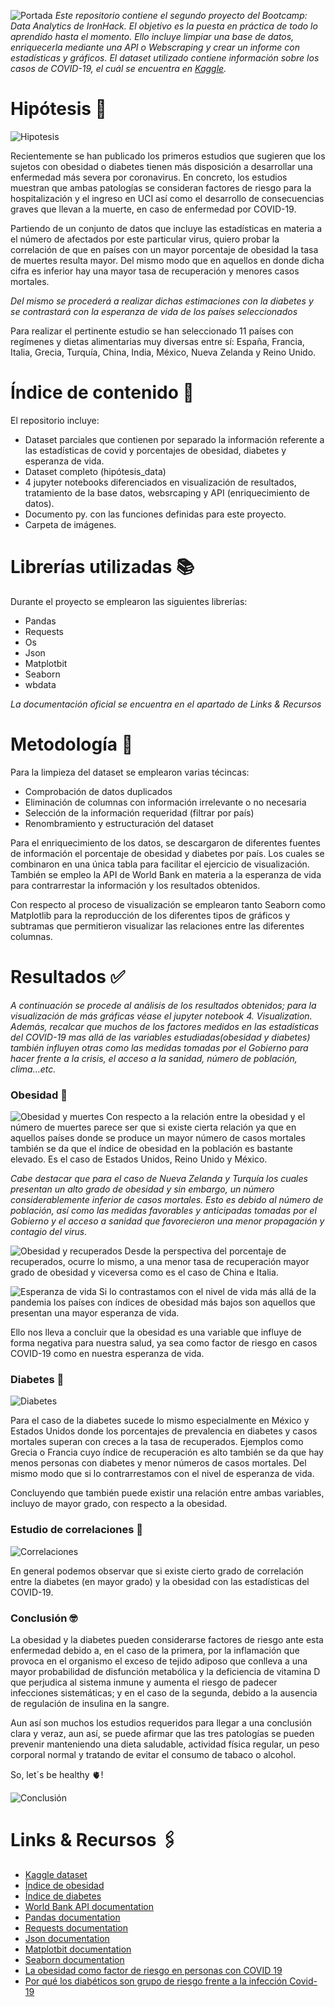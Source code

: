 ![Portada](https://user-images.githubusercontent.com/64830147/122689610-44ceef00-d224-11eb-95a7-abedde47a2a5.png)
*Este repositorio contiene el segundo proyecto del Bootcamp: Data Analytics de IronHack. El objetivo es la puesta en práctica de todo lo aprendido hasta el momento. Ello incluye limpiar una base de datos, enriquecerla mediante una API o Webscraping y crear un informe con estadísticas y gráficos. El dataset utilizado contiene información sobre los casos de COVID-19, el cuál se encuentra en [Kaggle](https://www.kaggle.com/imdevskp/corona-virus-report).*

# Hipótesis 🤔

![Hipotesis](https://user-images.githubusercontent.com/64830147/122743736-8e045a80-d287-11eb-8d7c-ce2355c72216.png)

Recientemente se han publicado los primeros estudios que sugieren que los sujetos con obesidad o diabetes tienen más disposición a desarrollar una enfermedad más severa por coronavirus. En concreto, los estudios muestran que ambas patologías se consideran factores de riesgo para la hospitalización y el ingreso en UCI así como el desarrollo de consecuencias graves que llevan a la muerte, en caso de enfermedad por COVID-19. 

Partiendo de un conjunto de datos que incluye las estadísticas en materia a el número de afectados por este particular virus, quiero probar la correlación de que en países con un mayor porcentaje de obesidad la tasa de muertes resulta mayor. Del mismo modo que en aquellos en donde dicha cifra es inferior hay una mayor tasa de recuperación y menores casos mortales. 

*Del mismo se procederá a realizar dichas estimaciones con la diabetes y se contrastará con la esperanza de vida de los países seleccionados*

Para realizar el pertinente estudio se han seleccionado 11 países con regímenes y dietas alimentarias muy diversas entre sí: España, Francia, Italia, Grecia, Turquía, China, India, México, Nueva Zelanda y Reino Unido. 

# Índice de contenido 📎
El repositorio incluye:
-	Dataset parciales que contienen por separado la información referente a las estadísticas de covid y porcentajes de obesidad, diabetes y esperanza de vida.
-	Dataset completo (hipótesis_data)
-	4 jupyter notebooks diferenciados en visualización de resultados, tratamiento de la base datos, websrcaping y API (enriquecimiento de datos).
-	Documento py. con las funciones definidas para este proyecto.
-	Carpeta de imágenes.

# Librerías utilizadas 📚

Durante el proyecto se emplearon las siguientes librerías:
-	Pandas
-	Requests
-	Os
-	Json
-	Matplotbit
- Seaborn
- wbdata

 *La documentación oficial se encuentra en el apartado de Links & Recursos*

# Metodología 🔎

Para la limpieza del dataset se emplearon varias técincas:
-	Comprobación de datos duplicados
-	Eliminación de columnas con información irrelevante o no necesaria
-	Selección de la información requeridad (filtrar por país)
-	Renombramiento y estructuración del dataset

Para el enriquecimiento de los datos, se descargaron de diferentes fuentes de información el porcentaje de obesidad y diabetes por país. Los cuales se combinaron en una única tabla para facilitar el ejercicio de visualización.
También se empleo la API de World Bank en materia a la esperanza de vida para contrarrestar la información y los resultados obtenidos.

Con respecto al proceso de visualización se emplearon tanto Seaborn como Matplotlib para la reproducción de los diferentes tipos de gráficos y subtramas que permitieron visualizar las relaciones entre las diferentes columnas. 

# Resultados  ✅
*A continuación se procede al análisis de los resultados obtenidos; para la visualización de más gráficas véase el jupyter notebook 4. Visualization. Además, recalcar que muchos de los factores medidos en las estadísticas del COVID-19 mas allá de las variables estudiadas(obesidad y diabetes) también influyen otras como las medidas tomadas por el Gobierno para hacer frente a la crisis, el acceso a la sanidad, número de población, clima…etc.*

### Obesidad 💟
![Obesidad y muertes]( https://user-images.githubusercontent.com/64830147/122784967-3845a780-d2b3-11eb-80ec-4edae96efff4.png)
Con respecto a la relación entre la obesidad y el número de muertes parece ser que si existe cierta relación ya que en aquellos países donde se produce un mayor número de casos mortales también se da que el índice de obesidad en la población es bastante elevado. Es el caso de Estados Unidos, Reino Unido y México. 

*Cabe destacar que para el caso de Nueva Zelanda y Turquía los cuales presentan un alto grado de obesidad y sin embargo, un número considerablemente inferior de casos mortales. Esto es debido al número de población, así como las medidas favorables y anticipadas tomadas por el Gobierno y el acceso a sanidad que favorecieron una menor propagación y contagio del virus.*

![Obesidad y recuperados]( https://user-images.githubusercontent.com/64830147/122785118-60cda180-d2b3-11eb-84ae-57b34228228a.png)
Desde la perspectiva del porcentaje de recuperados, ocurre lo mismo, a una menor tasa de recuperación mayor grado de obesidad y viceversa como es el caso de China e Italia.

![Esperanza de vida](https://user-images.githubusercontent.com/64830147/122787846-07b33d00-d2b6-11eb-8ce2-83bb36050b17.png)
Si lo contrastamos con el nivel de vida más allá de la pandemia los países con índices de obesidad más bajos son aquellos que presentan una mayor esperanza de vida. 

Ello nos lleva a concluir que la obesidad es una variable que influye de forma negativa para nuestra salud, ya sea como factor de riesgo en casos COVID-19 como en nuestra esperanza de vida. 

### Diabetes 🍬

![Diabetes](https://user-images.githubusercontent.com/64830147/122785761-efdab980-d2b3-11eb-846b-2a108e2ba051.png)

Para el caso de la diabetes sucede lo mismo especialmente en México y Estados Unidos donde los porcentajes de prevalencia en diabetes y casos mortales superan con creces a la tasa de recuperados. Ejemplos como Grecia o Francia cuyo índice de recuperación es alto también se da que hay menos personas con diabetes y menor números de casos mortales. Del mismo modo que si lo contrarrestamos con el nivel de esperanza de vida. 

Concluyendo que también puede existir una relación entre ambas variables, incluyo de mayor grado, con respecto a la obesidad.

### Estudio de correlaciones 🔗

![Correlaciones]( https://user-images.githubusercontent.com/64830147/122785369-9d999880-d2b3-11eb-867c-8b89ba241c9e.png)

En general podemos observar que si existe cierto grado de correlación entre la diabetes (en mayor grado) y la obesidad con las estadísticas del COVID-19.

### Conclusión 🤓
La obesidad y la diabetes pueden considerarse factores de riesgo ante esta enfermedad debido a, en el caso de la primera, por la inflamación que provoca en el organismo el exceso de tejido adiposo que conlleva a una mayor probabilidad de disfunción metabólica y la deficiencia de vitamina D que perjudica al sistema inmune y aumenta el riesgo de padecer infecciones sistemáticas; y en el caso de la segunda, debido a la ausencia de regulación de insulina en la sangre.

Aun así son muchos los estudios requeridos para llegar a una conclusión clara y veraz, aun así, se puede afirmar que las tres patologías se pueden prevenir manteniendo una dieta saludable, actividad física regular, un peso corporal normal y tratando de evitar el consumo de tabaco o alcohol. 

So, let´s be healthy 🫀!

![Conclusión]( https://user-images.githubusercontent.com/64830147/122786736-e736b300-d2b4-11eb-90b3-42b2691a0385.png)



# Links & Recursos 🖇️
- [Kaggle dataset](https://www.kaggle.com/imdevskp/corona-virus-report)
- [Índice de obesidad](https://en.wikipedia.org/wiki/List_of_countries_by_obesity_rate)
- [Índice de diabetes](https://www.indexmundi.com/facts/indicators/SH.STA.DIAB.ZS/rankings)
- [World Bank API documentation](https://datahelpdesk.worldbank.org/knowledgebase/topics/125589-developer-information)
- [Pandas documentation](https://pandas.pydata.org)
- [Requests documentation](https://requests.readthedocs.io/en/master/)
- [Json documentation](https://docs.python.org/3/library/json.html)
- [Matplotbit documentation](https://matplotlib.org)
- [Seaborn documentation](https://seaborn.pydata.org)
- [La obesidad como factor de riesgo en personas con COVID 19](https://www.elsevier.es/es-revista-atencion-primaria-27-articulo-la-obesidad-como-factor-riesgo-S0212656720301657)
- [Por qué los diabéticos son grupo de riesgo frente a la infección Covid-19](https://www.infosalus.com/asistencia/noticia-diabeticos-son-grupo-riesgo-frente-infeccion-covid-19-20200420082733.html)
